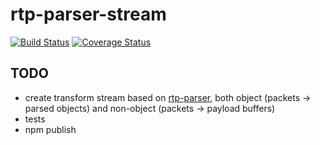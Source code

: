 # rtp-parser-stream
[![Build Status](https://travis-ci.org/fleg/rtp-parser-stream.svg?branch=master)](https://travis-ci.org/fleg/rtp-parser-stream)
[![Coverage Status](https://coveralls.io/repos/fleg/rtp-parser-stream/badge.svg?branch=master&service=github)](https://coveralls.io/github/fleg/rtp-parser-stream?branch=master)

## TODO
- create transform stream based on [rtp-parser](https://github.com/fleg/rtp-parser), both object (packets → parsed objects) and non-object (packets → payload buffers)
- tests
- npm publish
